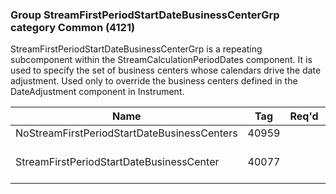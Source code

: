 ### Group StreamFirstPeriodStartDateBusinessCenterGrp category Common (4121)

StreamFirstPeriodStartDateBusinessCenterGrp is a repeating subcomponent within the StreamCalculationPeriodDates component. It is used to specify the set of business centers whose calendars drive the date adjustment. Used only to override the business centers defined in the DateAdjustment component in Instrument.

| Name                                        | Tag   | Req'd | Documentation                                                       |
|---------------------------------------------|-------|----------|---------------------------------------------------------------------|
| NoStreamFirstPeriodStartDateBusinessCenters | 40959 |       |                                                                     |
| StreamFirstPeriodStartDateBusinessCenter    | 40077 |       | Required if NoStreamFirstPeriodStartDateBusinessCenters(40959) > 0. |

